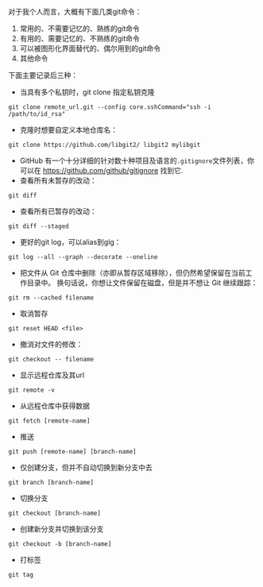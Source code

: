 对于我个人而言，大概有下面几类git命令：

1. 常用的、不需要记忆的、熟练的git命令
2. 有用的、需要记忆的、不熟练的git命令
3. 可以被图形化界面替代的、偶尔用到的git命令
4. 其他命令

下面主要记录后三种：

- 当具有多个私钥时，git clone 指定私钥克隆
```
git clone remote_url.git --config core.sshCommand="ssh -i /path/to/id_rsa"
```
- 克隆时想要自定义本地仓库名：
```
git clone https://github.com/libgit2/ libgit2 mylibgit
```
- GitHub 有一个十分详细的针对数十种项目及语言的`.gitignore`文件列表，你可以在 https://github.com/github/gitignore 找到它.
- 查看所有未暂存的改动：
```
git diff
```
- 查看所有已暂存的改动：
```
git diff --staged
```
- 更好的git log，可以alias到glg：
```
git log --all --graph --decorate --oneline
```
- 把文件从 Git 仓库中删除（亦即从暂存区域移除），但仍然希望保留在当前工作目录中。 换句话说，你想让文件保留在磁盘，但是并不想让 Git 继续跟踪：
```
git rm --cached filename
```
- 取消暂存
```
git reset HEAD <file>
```
- 撤消对文件的修改：
```
git checkout -- filename
```

-  显示远程仓库及其url
```
git remote -v
```
- 从远程仓库中获得数据
```
git fetch [remote-name]
```
- 推送
```
git push [remote-name] [branch-name]
```
- 仅创建分支，但并不自动切换到新分支中去
```
git branch [branch-name]
```
- 切换分支
```
git checkout [branch-name]
```
- 创建新分支并切换到该分支
```
git checkout -b [branch-name]
```
- 打标签
```
git tag
```